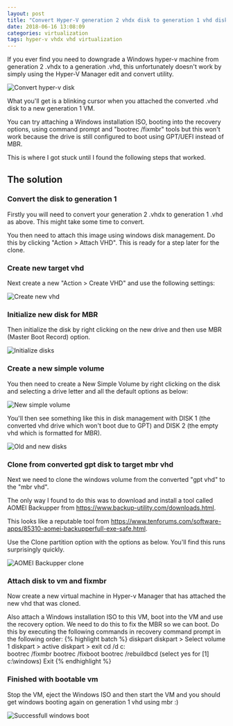 ```yaml
---
layout: post
title: "Convert Hyper-V generation 2 vhdx disk to generation 1 vhd disk"
date: 2018-06-16 13:08:09
categories: virtualization
tags: hyper-v vhdx vhd virtualization
---
```

If you ever find you need to downgrade a Windows hyper-v machine from generation 2 .vhdx to a generation .vhd, this unfortunately doesn't work by simply using the Hyper-V Manager edit and convert utility.

![Convert hyper-v disk](/images/hyper-v/image1-convert-to-vhd.png)

What you'll get is a blinking cursor when you attached the converted .vhd disk to a new generation 1 VM.
<!-- more -->

You can try attaching a Windows installation ISO, booting into the recovery options, using command prompt and "bootrec /fixmbr" tools but this won't work because the drive is still configured to boot using GPT/UEFI instead of MBR. 

This is where I got stuck until I found the following steps that worked.

## The solution

### Convert the disk to generation 1

Firstly you will need to convert your generation 2 .vhdx to generation 1 .vhd as above. This might take some time to convert.

You then need to attach this image using windows disk management. Do this by clicking "Action > Attach VHD". This is ready for a step later for the clone.

### Create new target vhd

Next create a new "Action > Create VHD" and use the following settings:

![Create new vhd](/images/hyper-v/image2-create-new-vhd.png)

### Initialize new disk for MBR

Then initialize the disk by right clicking on the new drive and then use MBR (Master Boot Record) option.

![Initialize disks](/images/hyper-v/image3-initialise-disk.png)

### Create a new simple volume

You then need to create a New Simple Volume by right clicking on the disk and selecting a drive letter and all the default options as below:

![New simple volume](/images/hyper-v/image4-new-simple-volume.png)

You'll then see something like this in disk management with DISK 1 (the converted vhd drive which won't boot due to GPT) and DISK 2 (the empty vhd which is formatted for MBR).

![Old and new disks](/images/hyper-v/image5-old-and-new-disks.png)

### Clone from converted gpt disk to target mbr vhd

Next we need to clone the windows volume from the converted "gpt vhd" to the "mbr vhd".

The only way I found to do this was to download and install a tool called AOMEI Backupper from https://www.backup-utility.com/downloads.html.

This looks like a reputable tool from https://www.tenforums.com/software-apps/85310-aomei-backupperfull-exe-safe.html.

Use the Clone partition option with the options as below. You'll find this runs surprisingly quickly.

![AOMEI Backupper clone](/images/hyper-v/image6-aomei-backupper-converter.png)

### Attach disk to vm and fixmbr

Now create a new virtual machine in Hyper-v Manager that has attached the new vhd that was cloned. 

Also attach a Windows installation ISO to this VM, boot into the VM and use the recovery option.  We need to do this to fix the MBR so we can boot. Do this by executing the following commands in recovery command prompt in the following order:
{% highlight batch %}
diskpart
diskpart > Select volume 1
diskpart > active
diskpart > exit
cd /d c:\
bootrec /fixmbr
bootrec /fixboot
bootrec /rebuildbcd (select yes for [1]  c:\windows)
Exit
{% endhighlight %}

### Finished with bootable vm

Stop the VM, eject the Windows ISO and then start the VM and you should get windows booting again on generation 1 vhd using mbr :)

![Successfull windows boot](/images/hyper-v/image7-succesful-windows-boot.png)
